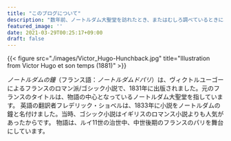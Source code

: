 ```yaml
---
title: "このブログについて"
description: "数年前、ノートルダム大聖堂を訪れたとき、またはむしろ調べているときに、この本の著者は、塔の1つのあいまいな隅に、壁に手で刻まれた次の単語を見つけました。—ANANKE。"
featured_image: ''
date: 2021-03-29T00:25:17+09:00
draft: false
---
```

{{< figure src="./images/Victor_Hugo-Hunchback.jpg" title="Illustration from Victor Hugo et son temps (1881)" >}}

_ノートルダムの鐘_（フランス語：_ノートルダムドパリ_）は、ヴィクトルユーゴーによるフランスのロマン派/ゴシック小説で、1831年に出版されました。元のフランスのタイトルは、物語の中心となっているノートルダム大聖堂を指しています。 英語の翻訳者フレデリック・ショベルは、1833年に小説をノートルダムの鐘と名付けました。当時、ゴシック小説はイギリスのロマンス小説よりも人気があったからです。 物語は、ルイ11世の治世中、中世後期のフランスのパリを舞台にしています。